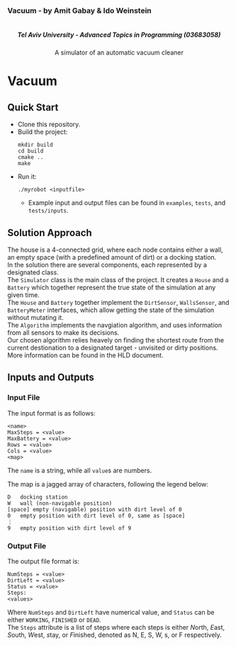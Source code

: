 <div style="clear: both">
  <h3 style="display: inline-block" align="center">Vacuum - by Amit Gabay & Ido Weinstein</h3>
</div>
<h5 align="center">Tel Aviv University - Advanced Topics in Programming (03683058)</h5>
<p align="center">
  A simulator of an automatic vacuum cleaner
</p>

# Vacuum
## Quick Start
* Clone this repository.
* Build the project:
  ```
  mkdir build
  cd build
  cmake ..
  make
  ```
* Run it:
  ```
  ./myrobot <inputfile>
  ```
  * Example input and output files can be found in `examples`, `tests`, and `tests/inputs`.

## Solution Approach
The house is a 4-connected grid, where each node contains either a wall, an empty space (with a predefined amount of dirt) or a docking station. <br>
In the solution there are several components, each represented by a designated class. <br>
The `Simulator` class is the main class of the project. It creates a `House` and a `Battery` which together represent the true state of the simulation at any given time. <br>
The `House` and `Battery` together implement the `DirtSensor`, `WallsSensor`, and `BatteryMeter` interfaces, which allow getting the state of the simulation without mutating it. <br>
The `Algorithm` implements the navgiation algorithm, and uses information from all sensors to make its decisions. <br>
Our chosen algorithm relies heavely on finding the shortest route from the current destionation to a designated target - unvisited or dirty positions. <br>
More information can be found in the HLD document.

## Inputs and Outputs
### Input File
The input format is as follows:
```
<name>
MaxSteps = <value>
MaxBattery = <value>
Rows = <value>
Cols = <value>
<map>
```

The `name` is a string, while all `value`s are numbers.

The map is a jagged array of characters, following the legend below:
```
D	docking station
W	wall (non-navigable position)
[space]	empty (navigable) position with dirt level of 0
0	empty position with dirt level of 0, same as [space]
⋮
9	empty position with dirt level of 9
```

### Output File
The output file format is:
```
NumSteps = <value>
DirtLeft = <value>
Status = <value>
Steps:
<values>
```

Where `NumSteps` and `DirtLeft` have numerical value, and `Status` can be either `WORKING`, `FINISHED` or `DEAD`. <br>
The `Steps` attribute is a list of steps where each steps is either *N*orth, *E*ast, *S*outh, *W*est, *s*tay, or *F*inished, denoted as N, E, S, W, s, or F respectively.
